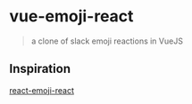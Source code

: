 # vue-emoji-react

> a clone of slack emoji reactions in VueJS

## Inspiration

[react-emoji-react](https://github.com/conorhastings/react-emoji-react)